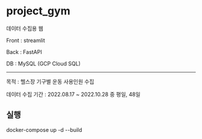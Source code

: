 # project_gym

데이터 수집용 웹

Front : streamlit

Back : FastAPI

DB : MySQL (GCP Cloud SQL)


-----

목적 : 헬스장 기구별 운동 사용인원 수집

데이터 수집 기간 : 2022.08.17 ~ 2022.10.28 중 평일, 48일


## 실행
docker-compose up -d --build